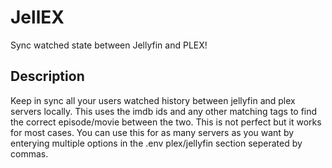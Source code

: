 # JellEX

Sync watched state between Jellyfin and PLEX!

## Description

Keep in sync all your users watched history between jellyfin and plex servers locally. This uses the imdb ids and any other matching tags to find the correct episode/movie between the two. This is not perfect but it works for most cases. You can use this for as many servers as you want by enterying multiple options in the .env plex/jellyfin section seperated by commas.